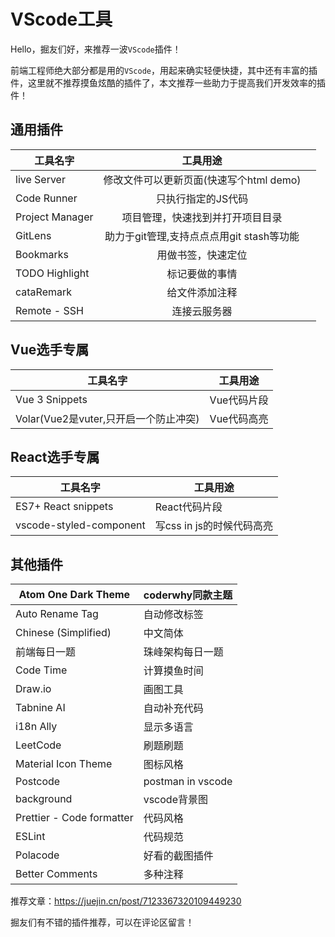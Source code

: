 # VScode工具

Hello，掘友们好，来推荐一波`VScode`插件！

前端工程师绝大部分都是用的`VScode`，用起来确实轻便快捷，其中还有丰富的插件，这里就不推荐摸鱼炫酷的插件了，本文推荐一些助力于提高我们开发效率的插件！

## 通用插件

| 工具名字        |                 工具用途                  |      |
| --------------- | :---------------------------------------: | ---- |
| live Server     |  修改文件可以更新页面(快速写个html demo)  |      |
| Code Runner     |            只执行指定的JS代码             |      |
| Project Manager |     项目管理，快速找到并打开项目目录      |      |
| GitLens         | 助力于git管理,支持点点点用git stash等功能 |      |
| Bookmarks       |            用做书签，快速定位             |      |
| TODO Highlight  |              标记要做的事情               |      |
| cataRemark      |              给文件添加注释               |      |
| Remote - SSH    |               连接云服务器                |      |

## Vue选手专属

| 工具名字                              | 工具用途    |
| ------------------------------------- | ----------- |
| Vue 3 Snippets                        | Vue代码片段 |
| Volar(Vue2是vuter,只开启一个防止冲突) | Vue代码高亮 |

## React选手专属

| 工具名字                | 工具用途                  |
| ----------------------- | ------------------------- |
| ES7+ React snippets     | React代码片段             |
| vscode-styled-component | 写css in js的时候代码高亮 |

## 其他插件

| Atom One Dark Theme       | coderwhy同款主题  |
| ------------------------- | ----------------- |
| Auto Rename Tag           | 自动修改标签      |
| Chinese (Simplified)      | 中文简体          |
| 前端每日一题              | 珠峰架构每日一题  |
| Code Time                 | 计算摸鱼时间      |
| Draw.io                   | 画图工具          |
| Tabnine AI                | 自动补充代码      |
| i18n Ally                 | 显示多语言        |
| LeetCode                  | 刷题刷题          |
| Material Icon Theme       | 图标风格          |
| Postcode                  | postman in vscode |
| background                | vscode背景图      |
| Prettier - Code formatter | 代码风格          |
| ESLint                    | 代码规范          |
| Polacode                  | 好看的截图插件    |
| Better Comments           | 多种注释          |

推荐文章：https://juejin.cn/post/7123367320109449230

掘友们有不错的插件推荐，可以在评论区留言！
